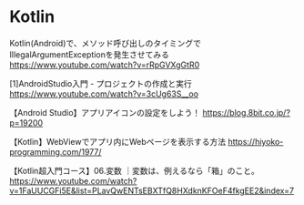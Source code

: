 # Kotlin
Kotlin(Android)で、メソッド呼び出しのタイミングでIllegalArgumentExceptionを発生させてみる
https://www.youtube.com/watch?v=rRpGVXgGtR0

[1]AndroidStudio入門 - プロジェクトの作成と実行
https://www.youtube.com/watch?v=3cUg63S__oo

【Android Studio】アプリアイコンの設定をしよう！
https://blog.8bit.co.jp/?p=19200

【Kotlin】WebViewでアプリ内にWebページを表示する方法
https://hiyoko-programming.com/1977/

【Kotlin超入門コース】06.変数 ｜変数は、例えるなら「箱」のこと。
https://www.youtube.com/watch?v=1FaUUCGFi5E&list=PLavQwENTsEBXTfQ8HXdknKFOeF4fkgEE2&index=7

